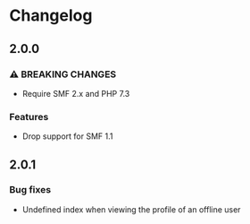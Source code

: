 # Changelog

## 2.0.0
### ⚠ BREAKING CHANGES

* Require SMF 2.x and PHP 7.3

### Features

* Drop support for SMF 1.1


## 2.0.1
### Bug fixes

- Undefined index when viewing the profile of an offline user